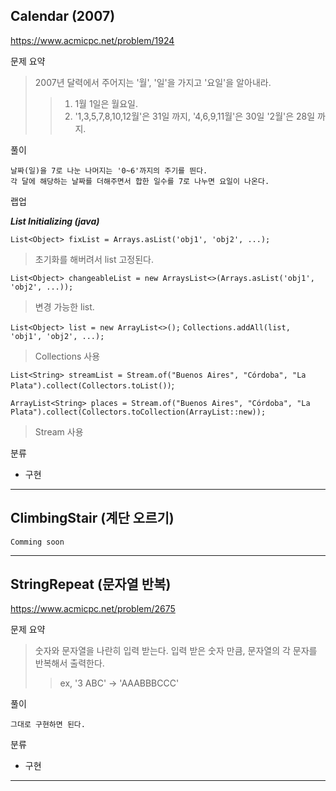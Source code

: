 ## Calendar (2007)
https://www.acmicpc.net/problem/1924

문제 요약
> 2007년 달력에서 주어지는 '월', '일'을 가지고 '요일'을 알아내라.
>> 1. 1월 1일은 월요일.
>> 2. '1,3,5,7,8,10,12월'은  31일 까지, '4,6,9,11월'은 30일 '2월'은 28일 까지.

풀이
~~~
날짜(일)을 7로 나눈 나머지는 '0~6'까지의 주기를 띈다.
각 달에 해당하는 날짜를 더해주면서 합한 일수를 7로 나누면 요일이 나온다.
~~~

랩업

___List Initializing (java)___

`List<Object> fixList = Arrays.asList('obj1', 'obj2', ...);`
> 초기화를 해버려서 list 고정된다.

`List<Object> changeableList = new ArraysList<>(Arrays.asList('obj1', 'obj2', ...));`
> 변경 가능한 list.

`List<Object> list = new ArrayList<>();`
`Collections.addAll(list, 'obj1', 'obj2', ...);`
> Collections 사용

`List<String> streamList = Stream.of("Buenos Aires", "Córdoba", "La Plata").collect(Collectors.toList())`;

`ArrayList<String> places = Stream.of("Buenos Aires", "Córdoba", "La Plata").collect(Collectors.toCollection(ArrayList::new));`
> Stream 사용

분류
* 구현

***

## ClimbingStair (계단 오르기)

~~~
Comming soon
~~~

***

## StringRepeat (문자열 반복)
https://www.acmicpc.net/problem/2675

문제 요약
> 숫자와 문자열을 나란히 입력 받는다. 입력 받은 숫자 만큼, 문자열의 각 문자를 반복해서 출력한다.
>> ex, '3 ABC' -> 'AAABBBCCC'

풀이
~~~
그대로 구현하면 된다.
~~~

분류
* 구현

***


